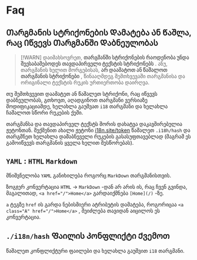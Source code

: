 # Faq

## Თარგმანის Სტრიქონების Დამატება Ან Წაშლა, Რაც Იწვევს Თარგმანში Დაბნეულობას

> [!WARN]
> დაიმახსოვრეთ, **თარგმანში სტრიქონების რაოდენობა უნდა შეესაბამებოდეს თავდაპირველი ტექსტის სტრიქონებს** .
> ანუ, თარგმანის ხელით მორგებისას, **არ დაამატოთ ან წაშალოთ თარგმანის სტრიქონები** , წინააღმდეგ შემთხვევაში თარგმანისა და ორიგინალი ტექსტის რუკის ურთიერთობა დაირღვა.

თუ შემთხვევით დაამატეთ ან წაშალეთ სტრიქონი, რაც იწვევს დაბნეულობას, გთხოვთ, აღადგინოთ თარგმანი ვერსიაზე მოდიფიკაციამდე, ხელახლა გაუშვათ `i18` თარგმანი და ხელახლა ჩაშალოთ სწორი რუკების ქეში.

თარგმანსა და თავდაპირველ ტექსტს შორის დახატვა დაკავშირებულია ჟეტონთან. შექმენით ახალი ჟეტონი [i18n.site/token](//i18n.site/token) წაშალეთ `.i18h/hash` და თარგმნეთ ხელახლა დამაბნეველი რუკების გასასუფთავებლად (მაგრამ ეს გამოიწვევს თარგმანის ყველა ხელით შესწორებას).

## `YAML` : `HTML` `Markdown`

მნიშვნელობა `YAML` განიხილება როგორც `MarkDown` თარგმანისთვის.

ზოგჯერ კონვერტაცია `HTML` → `MarkDown` -დან არ არის ის, რაც ჩვენ გვინდა, მაგალითად, `<a href="/">Home</a>` გარდაიქმნება `[Home](/)` -ზე.

`a` ტეგზე `href` ის გარდა ნებისმიერი ატრიბუტის დამატება, როგორიცაა `<a class="A" href="/">Home</a>` , შეიძლება თავიდან აიცილოს ეს კონვერტაცია.

## `./i18n/hash` Ფაილის Კონფლიქტი Ქვემოთ

წაშალეთ კონფლიქტური ფაილები და ხელახლა გაუშვით `i18` თარგმანი.